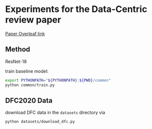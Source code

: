 # Experiments for the Data-Centric review paper

[Paper Overleaf link](https://www.overleaf.com/project/64249095801a56f6b87ec122)

## Method

ResNet-18

train baseline model:
```bash
export PYTHONPATH="${PYTHONPATH}:${PWD}/common"
python common/train.py
```

## DFC2020 Data

download DFC data in the `datasets` directory via 
```
python datasets/download_dfc.py
```

